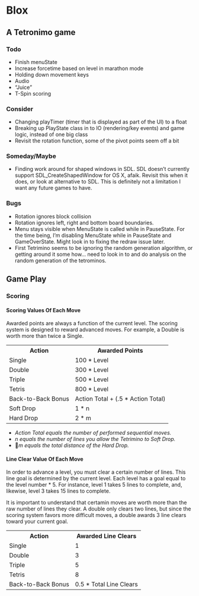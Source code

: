# Blox
## A Tetronimo game

### Todo
* Finish menuState
* Increase forcetime based on level in marathon mode
* Holding down movement keys
* Audio
* “Juice”
* T-Spin scoring

### Consider
* Changing playTimer (timer that is displayed as part of the UI) to a float
* Breaking up PlayState class in to IO (rendering/key events) and game logic, instead of one big class
* Revisit the rotation function, some of the pivot points seem off a bit

### Someday/Maybe
* Finding work around for shaped windows in SDL. SDL doesn’t currently support SDL_CreateShapedWindow for OS X, afaik. Revisit this when it does, or look at alternative to SDL. This is definitely not a limitation I want any future games to have.

### Bugs
* Rotation ignores block collision
* Rotation ignores left, right and bottom board boundaries.
* Menu stays visible when MenuState is called while in PauseState. For the time being, I’m disabling MenuState while in PauseState and GameOverState. Might look in to fixing the redraw issue later.
* First Tetrimino seems to be ignoring the random generation algorithm, or getting around it some how... need to look in to and do analysis on the random generation of the tetrominos.

## Game Play

### Scoring
#### Scoring Values Of Each Move

Awarded points are always a function of the current level. The scoring system is designed to reward advanced moves. For example, a Double is worth more than twice a Single.

<table>
	<tr>
		<th>Action</th><th>Awarded Points</th>
	</tr>
	<tr>
		<td>Single</td><td>100 * Level</td>
	</tr>
	<tr>
		<td>Double</td><td>300 * Level</td>
	</tr>
	<tr>
		<td>Triple</td><td>500 * Level</td>
	</tr>
	<tr>
		<td>Tetris</td><td>800 * Level</td>
	</tr>
	<tr>
		<td>Back-to-Back Bonus</td><td>Action Total + (.5 * Action Total)</td>
	</tr>
	<tr>
		<td>Soft Drop</td><td>1 * n</td>
	</tr>
	<tr>
		<td>Hard Drop</td><td> 2 * m</td>
	</tr>
</table>

* _Action Total equals the number of performed sequential moves._
* _n equals the number of lines you allow the Tetrimino to Soft Drop._
* _m equals the total distance of the Hard Drop._


#### Line Clear Value Of Each Move

In order to advance a level, you must clear a certain number of lines. This line goal is determined by the current level. Each level has a goal equal to the level number * 5. For instance, level 1 takes 5 lines to complete, and, likewise, level 3 takes 15 lines to complete.
	
It is important to understand that certamin moves are worth more than the raw number of lines they clear. A double only clears two lines, but since the scoring system favors more difficult moves, a double awards 3 line clears toward your current goal.

<table>
	<tr>
		<th>Action</th><th>Awarded Line Clears</th>
	</tr>
	<tr>
		<td>Single</td><td>1</td>
	</tr>
	<tr>
		<td>Double</td><td>3</td>
	</tr>
	<tr>	
		<td>Triple</td><td>5</td>
	</tr>
	<tr>	
		<td>Tetris</td><td>8</td>
	</tr>
	<tr>
		<td>Back-to-Back Bonus</td><td>0.5 * Total Line Clears</td>
	</tr>
</table>
			
